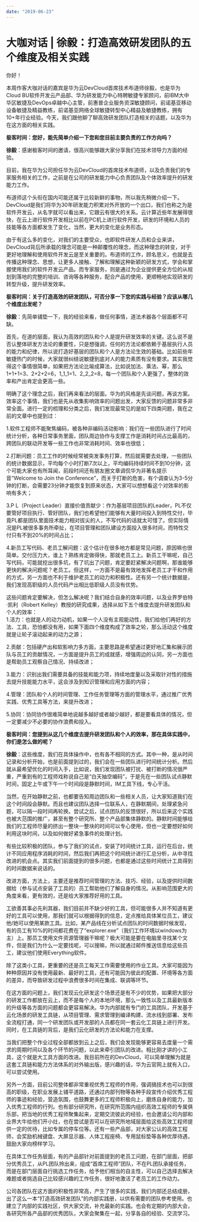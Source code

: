 ```yaml
---
date: "2019-06-23"
---  
```

      
# 大咖对话 | 徐毅：打造高效研发团队的五个维度及相关实践
你好！

本周作客大咖对话的嘉宾是华为云DevCloud首席技术布道师徐毅，也是华为Cloud BU软件开发云产品部、华为研发能力中心特聘敏捷专家顾问，前IBM大中华区敏捷及DevOps卓越中心主管，前惠普企业服务资深敏捷顾问，前诺基亚移动设备敏捷及精益教练，前诺基亚网络全球敏捷转型中心精益及敏捷教练，拥有10+年行业经验。今天，我们跟他聊了聊高效研发团队打造相关的话题，以及华为在这方面的相关实践。

**极客时间：您好，能先简单介绍⼀下您和您⽬前主要负责的⼯作⽅向吗？**

**徐毅**：感谢极客时间的邀请，很高兴能够跟大家分享我们在技术领导力方面的经验。

目前，我在华为公司担任华为云DevCloud的首席技术布道师，以及负责我们的专家服务相关的工作，之前是在公司的研发能力中心负责团队及个体效率提升的研发能力工作。

布道师这个头衔在国内可能还属于比较新鲜的事物，所以我先稍微介绍一下。DevCloud是我们将华为30年研发能力积累对外开放的一个出口，我们也称之为是软件开发云，从名字就可以看出来，它跟云有很大的关系。云计算近些年发展得很快，在云上进行软件开发相比以前在PC机上进行软件开发，研发的环境和人员的技能等各方面都发生了变化，当然，更大的变化是业务形态。

<!-- [[[read_end]]] -->

由于有这么多的变化，对我们的主要受众，也即软件研发人员和企业来讲，DevCloud背后所承载的理念可能是一种颠覆性的理念，而这种理念的转变，对于更好地理解和使用软件开发云是至关重要的。布道师的工作，顾名思义，也就是去传播这种理念、思想，让更多人接触、了解和理解这种新颖的研发方式，学会和掌握使用我们的软件开发云产品。而专家服务，则是通过为企业提供更全方位的从规划到落地的完整的培训、咨询等各种服务，配合产品的使用，更顺畅地实现研发的转型升级，提升研发效率。

**极客时间：关于打造⾼效的研发团队，可否分享⼀下您的实践与经验？应该从哪⼏个维度出发呢？**

**徐毅**：先简单铺垫一下，我的经验来看，做任何事情，道法术器各个层面都不可缺。

首先，在道的层面，我认为高效的团队和个人是提升研发效率的关键。这么说不是否认整体研发方法论的重要性，只是想强调，任何的方法论都依赖于基层执行人员的能力和纪律，所以说打造好基层的团队和个人是方法论生效的基础。比如前些年敏捷热门的时候，大家就很纠结说敏捷到底对人的能力素质有没有要求。其实我觉得这个事情很简单，如果把方法论比喻成算法，比如说加法、乘法、幂，那么1+1+1=3、2+2+2=6，1_1_1=1、2_2_2=8，每一个团队和个人更强了，整体的效率和产出肯定会更高一些。

明确了这个理念之后，我们再来看法的层面。华为的风格是先谈问题，再谈方案。效率这个事情，我们也是先从收集影响效率的问题出发，大家反馈的问题非常多非常全面。进行一定的梳理和分类之后，我们发现最常见的是如下四类问题，我在之前的文章中也提到过：

1.软件工程师不能聚焦编码，被各种非编码活动影响：我们在一些团队进行了时间统计分析，各种日常事务里面，团队周边协作与支撑工作是消耗时间占比最高的，跨团队的联动开发等一些工作也非常消耗时间、效率也很低；

2.打断问题：员工工作的时候经常被突发事务打算，然后就需要去处理，一些团队的统计数据显示，平均每个小时打断7次以上，平均编码持续时间不到10分钟，这个可能大家也有所耳闻，前段时间还有朋友圈文章调侃华为非著名提示音“Welcome to Join the Conference”，而关于打断的危害，有个调查认为3-5分钟的打断，会需要23分钟才能恢复到原来状态，大家可以想想看这个对效率的影响有多大；

3.P L（Project Leader）直接价值贡献少：作为基层项目团队的Leader，PL不仅要管好项目执行、管好团队，我们也希望他们能够有大量时间投入到特性交付，毕竟PL都是团队里面技术能力相对拔尖的人，不写代码的话就太可惜了。但实际情况是PL被很多事务所牵扯，在项目管理和团队建设方面投入很多时间，而特性交付只有不到20\%的时间占比；

4.新员工写代码、老员工解问题：这个估计在很多地方都是常见问题，原因嘛也很简单。交付压力大，谁上？熟练肯定做得快，那就老员工上。新员工干嘛呢，自己写代码，可能就挖出很多坑，有了坑出了问题，肯定要赶紧解决问题啊，那谁能够更快的解决问题呢？老员工。但这样，一方面不是最有效地发挥老员工才干和作用的方式，另一方面也不利于维护老员工的动力和积极性。还有另一个统计数据是，我们发现高职级的人员代码产出相比低职级人员没有优势。

这些问题肯定要解决，但怎么解决呢？我们结合自身的效率问题，以及业界罗伯特·凯利（Robert Kelley）教授的研究成果，选择从如下五个维度去提升研发团队和个人的效率：  
1.活力：也就是人的动力动机，如果一个人没有主观能动性，我们给他们再好的方法、工具，恐怕都没有用，如果下面四个维度构成了效率之轮，那么活动这个维度就是让轮子滚动起来的动力之源；

2.贡献：包括硬产出和软影响力多方面，主要思路是希望通过更好地汇集和展示团队与员工的贡献情况，一方面是提升员工的成就感，增强周边的认同，另一方面也是帮助员工观察自己情况、持续改进；

3.能力：识别出我们需要具备的技能和能力项，持续地度量以及采取针对性的措施去提升技能能力水平，这会涉及到知识管理和应用方面的内容；

4.管理：团队和个人的时间管理、工作任务管理等方面的管理水平，通过推广优秀实践、优秀工具等方法，来提升改进；

5.协同：协同协作很难简单地说越多越好或者越少越好，都是要看具体的情况，但一定要减少不必要的协作浪费和投入。

**极客时间：您提到从这几个维度去提升研发团队和个人的效率，那在具体实践中，你们是怎么做的呢？**

**徐毅**：这些维度，我们在具体操作中，也有各不相同的方式。其中一种，是从时间记录和分析开始，也是前面提到过的，我们会在一些团队进行时间统计分析。然后就从最希望优化的时间入手，比如说，我们发现团队被打扰、被打断的情况很严重，严重到有的工程师戏称说自己是“白天抽空编码”，于是先在一些团队试点静默时间，固定上午或下午一个时间段是静默时间，IM工具下线，专心干活。

当然，在开始静默之前，也都要告知周边团队和一些相关人员，让大家知道我们在这个时间段会静默。而且也建议团队选择一位联系人，在静默期间，处理紧急问题，可以隔一段时间再轮换。尝试之后，试点团队的反馈很好，所以后来这个实践也被大范围的推广，甚至有整个研究所、整个产品部集体静默的。静默时间能够给我们的工程师尽量的挤出一整块一整块的时间可以专心使用，但也一定要想好如何利用这块时间，以及如何做好紧急事件的处理计划。

有些比较积极的团队，参与了我们的试点，安装了时间统计工具，运行在后台，统计不同应用程序消耗的时间，然后我们再把这个时间统计进行汇总分析，从中寻找改进的机会点。其实我们前面提到的很多问题，也都是通过这些时间统计工具得到的时间数据来说话的。

改进方面，方法上，主要还是推荐时间管理的方法、技巧、经验，以及提供时间数据给（参与试点安装了工具的）员工帮助他们了解自身的情况。从影响范围更大的角度来看，更有效的，还是给大家推荐好用的工具。

工欲善其事必先利其器，我们目前并不缺少好的工具，但可能很多人并不知道有更好的工具可以使用，那我们就可以根据得到的信息，定点推给具体某位员工，建议他/她可以使用某款工具。比如，某产品线在分析试点团队的时间数据时候发现，有的员工有10\%的时间都花费在了“explorer.exe”（我们工作环境以windows为主）上。那员工使用文件资源管理器干嘛呢？极大可能是要在电脑里寻找某个文件，但是我们为什么一定要找呢，可以搜嘛，所以就通过邮件推送信息给这些员工，建议他们使用Everything软件。

除了这类小工具，更重要的还是员工每天工作需要使用的作业工具。大家可能因为种种原因并没有使用最新、最好的工具，还有可能因为彼此的配置、环境等各方面的差异，而导致研发过程中浪费很多时间在集成、联调等环节。

在这方面的问题上，我们发现云化研发这个场景还是有不少的优势，如果把大部分的研发工作都放在云上，而不是每个人的本地环境，那么一致性以及工具最新版本的升级等各方面的问题都会更容易解决。华为内部就有专门的工具团队，开发基于云化场景的研发工具链，从项目管理、需求管理到编译构建、流水线到部署、发布全流程打通，同一个研发团队或开发部的人员都在同一套云化工具链上进行开发。同时，在工具链的背后，是我们云化研发的方法论和能力在支撑。

当我们把整个作业过程全部都放到云上之后，我们会发现能够更容易去度量一个需求的周期时间以及各个环节的问题，以此来牵引团队的改进。相比刚才讲的小工具，这个就是大工具方面的改进。我目前所在的DevCloud，可以简单理解为就是这套工具链和能力方法体系的对外输出版，感兴趣的话，华为云官网上就有入口，可以尝试使用。

另外一方面，目前公司整体都非常重视优秀工程师的作用，强调搞技术也可以到很高的职级，在职业发展上铺平道路，还通过内部刊物等各种手段宣传介绍优秀工程师的事迹和经验，营造氛围，也鼓舞更多的工程师积极向上，磨炼自身的能力，加入优秀工程师的行列。也有部分研究所，在研究所范围内组织高效工程师的专属俱乐部，把当地的优秀工程师聚集起来，定期交流彼此的经验，也会邀请公司内部和业界大牛给他们开小灶，也在尝试是否可以在研究所地域层面给这些高效工程师提供一定的优待，比如专属的停车位等。还有一些产品部，对大家公认的高效工程师，会奖励机械键盘、大屏显示器、人体工程座椅、专用鼠标垫等各种优厚待遇，鼓励大家向榜样学习。

在具体工作任务层面，有的产品部针对前面提到的老员工问题，在部门层面，把部分优秀员工，从PL团队拎出来，组成“首席工程师”团队，不在PL团队承接任务，而是在部门层面自行挑选工作任务，给予他们相当的自主性，可以自己选择去解决难题或者挑选自己比较感兴趣的工作任务，很好地激活了老员工的工作动力。

公司各团队在这方面的积极性非常高，产生了很多的实践，我们内部还总结成册，出了这么一本“打造高效研发团队”的内部实践册，以供有需要的团队参考使用。也建立了内部的实践社区，供大家交流，补充最新的实践。也会有定期的内部大会，各研究所各产品部的优秀团队，大家会聚集在一起，分享各自的经验、交流学习。